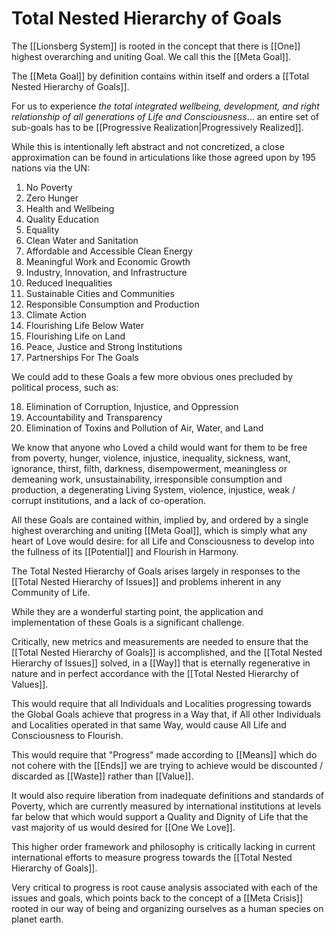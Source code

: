 # Total Nested Hierarchy of Goals
The [[Lionsberg System]] is rooted in the concept that there is [[One]] highest overarching and uniting Goal. We call this the [[Meta Goal]]. 

The [[Meta Goal]] by definition contains within itself and orders a [[Total Nested Hierarchy of Goals]]. 

For us to experience _the total integrated wellbeing, development, and right relationship of all generations of Life and Consciousness_... an entire set of sub-goals has to be [[Progressive Realization|Progressively Realized]]. 

While this is intentionally left abstract and not concretized, a close approximation can be found in articulations like those agreed upon by 195 nations via the UN: 

1. No Poverty  
2. Zero Hunger  
3. Health and Wellbeing  
4. Quality Education  
5. Equality  
6. Clean Water and Sanitation  
7. Affordable and Accessible Clean Energy  
8. Meaningful Work and Economic Growth 
9. Industry, Innovation, and Infrastructure  
10. Reduced Inequalities  
11. Sustainable Cities and Communities  
12. Responsible Consumption and Production  
13. Climate Action  
14. Flourishing Life Below Water  
15. Flourishing Life on Land  
16. Peace, Justice and Strong Institutions  
17. Partnerships For The Goals  

We could add to these Goals a few more obvious ones precluded by political process, such as: 

18. Elimination of Corruption, Injustice, and Oppression   
19. Accountability and Transparency  
20. Elimination of Toxins and Pollution of Air, Water, and Land  

We know that anyone who Loved a child would want for them to be free from poverty, hunger, violence, injustice, inequality, sickness, want, ignorance, thirst, filth, darkness, disempowerment, meaningless or demeaning work, unsustainability, irresponsible consumption and production, a degenerating Living System, violence, injustice, weak / corrupt institutions, and a lack of co-operation. 

All these Goals are contained within, implied by, and ordered by a single highest overarching and uniting [[Meta Goal]], which is simply what any heart of Love would desire: for all Life and Consciousness to develop into the fullness of its [[Potential]] and Flourish in Harmony. 

The Total Nested Hierarchy of Goals arises largely in responses to the [[Total Nested Hierarchy of Issues]] and problems inherent in any Community of Life. 

While they are a wonderful starting point, the application and implementation of these Goals is a significant challenge. 

Critically, new metrics and measurements are needed to ensure that the [[Total Nested Hierarchy of Goals]] is accomplished, and the [[Total Nested Hierarchy of Issues]] solved, in a [[Way]] that is eternally regenerative in nature and in perfect accordance with the [[Total Nested Hierarchy of Values]]. 

This would require that all Individuals and Localities progressing towards the Global Goals achieve that progress in a Way that, if All other Individuals and Localities operated in that same Way, would cause All Life and Consciousness to Flourish. 

This would require that "Progress" made according to [[Means]] which do not cohere with the [[Ends]] we are trying to achieve would be discounted / discarded as [[Waste]] rather than [[Value]]. 

It would also require liberation from inadequate definitions and standards of Poverty, which are currently measured by international institutions at levels far below that which would support a Quality and Dignity of Life that the vast majority of us would desired for [[One We Love]]. 

This higher order framework and philosophy is critically lacking in current international efforts to measure progress towards the [[Total Nested Hierarchy of Goals]].  

Very critical to progress is root cause analysis associated with each of the issues and goals, which points back to the concept of a [[Meta Crisis]] rooted in our way of being and organizing ourselves as a human species on planet earth. 